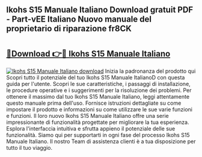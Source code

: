 ## Ikohs S15 Manuale Italiano Download gratuit PDF - Part-vEE Italiano Nuovo manuale del proprietario di riparazione fr8CK

# <h2><a href="http://dfalzpg.blite.top/?on=Ikohs+S15+Manuale+Italiano">🔗Download 👉🔴 Ikohs S15 Manuale Italiano</a></h2>

[![Ikohs S15 Manuale Italiano download](https://i.imgur.com/lujVjoI.png)](http://dfalzpg.blite.top/?on=Ikohs+S15+Manuale+Italiano)
Inizia la padronanza del prodotto qui Scopri tutto il potenziale del tuo Ikohs S15 Manuale ItalianoD con questa guida per l'utente. Scopri le sue caratteristiche, i passaggi di installazione, le procedure operative e i suggerimenti per la risoluzione dei problemi. Per ottenere il massimo dal tuo Ikohs S15 Manuale Italiano, leggi attentamente questo manuale prima dell'uso. Fornisce istruzioni dettagliate su come impostare il prodotto e informazioni su come utilizzare le sue varie funzioni e funzioni. Il loro nuovo Ikohs S15 Manuale Italiano offre una serie impressionante di funzionalità progettate per migliorare la tua esperienza. Esplora l'interfaccia intuitiva e sfrutta appieno il potenziale delle sue funzionalità. Siamo qui per supportarti in ogni fase del processo Ikohs S15 Manuale Italiano. Il nostro Team di assistenza clienti è a tua disposizione per tutto il tuo viaggio.
